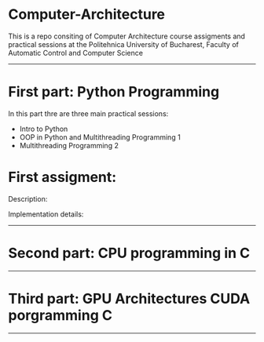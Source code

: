 # Computer-Architecture


This is a repo consiting of Computer Architecture course assigments and practical sessions at the Politehnica University of Bucharest, Faculty of Automatic Control and Computer Science

---
# First part: Python Programming
In this part thre are three main practical sessions:
- Intro to Python 
- OOP in Python and Multithreading Programming 1
- Multithreading Programming 2

# First assigment: <Python>
Description:

Implementation details:

---
# Second part: CPU programming in C

---
# Third part: GPU Architectures CUDA porgramming C

---
